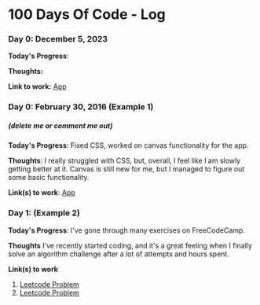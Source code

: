# 100 Days Of Code - Log

### Day 0: December 5, 2023

**Today's Progress**: 

**Thoughts:** 

**Link to work:** [App](http://www.example.com)

### Day 0: February 30, 2016 (Example 1)
##### (delete me or comment me out)

**Today's Progress**: Fixed CSS, worked on canvas functionality for the app.

**Thoughts**: I really struggled with CSS, but, overall, I feel like I am slowly getting better at it. Canvas is still new for me, but I managed to figure out some basic functionality.

**Link(s) to work**: [App](http://www.example.com)


### Day 1: (Example 2)

**Today's Progress**: I've gone through many exercises on FreeCodeCamp.

**Thoughts** I've recently started coding, and it's a great feeling when I finally solve an algorithm challenge after a lot of attempts and hours spent.

**Link(s) to work**
1. [Leetcode Problem](example.com)
2. [Leetcode Problem](example.com)
